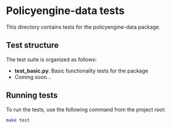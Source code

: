 # Policyengine-data tests

This directory contains tests for the policyengine-data package.

## Test structure

The test suite is organized as follows:

- **test_basic.py**: Basic functionality tests for the package
- Coming soon...

## Running tests

To run the tests, use the following command from the project root:

```bash
make test
```
